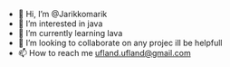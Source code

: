 - 👋 Hi, I’m @Jarikkomarik
- 👀 I’m interested in java
- 🌱 I’m currently learning lava
- 💞️ I’m looking to collaborate on any projec ill be helpfull
- 📫 How to reach me ufland.ufland@gmail.com

<!---
Jarikkomarik/Jarikkomarik is a ✨ special ✨ repository because its `README.md` (this file) appears on your GitHub profile.
You can click the Preview link to take a look at your changes.
--->
